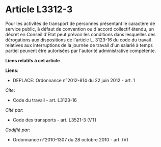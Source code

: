 # Article L3312-3

Pour les activités de transport de personnes présentant le caractère de service public, à défaut de convention ou d'accord
collectif étendu, un décret en Conseil d'Etat peut prévoir les conditions dans lesquelles des dérogations aux dispositions de
l'article L. 3123-16 du code du travail relatives aux interruptions de la journée de travail d'un salarié à temps partiel
peuvent être autorisées par l'autorité administrative compétente.

**Liens relatifs à cet article**

**Liens**:

  - DEPLACE: Ordonnance n°2012-814 du 22 juin 2012 - art. 1

_Cite_:

  - Code du travail - art. L3123-16

_Cité par_:

  - Code des transports - art. L3521-3 (VT)

_Codifié par_:

  - Ordonnance n°2010-1307 du 28 octobre 2010 - art. (V)
